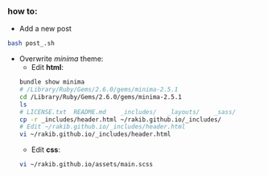 ### how to:
- Add a new post
```bash
bash post_.sh
```
- Overwrite _minima_ theme:
  - Edit **html**:
  ```bash
  bundle show minima
  # /Library/Ruby/Gems/2.6.0/gems/minima-2.5.1
  cd /Library/Ruby/Gems/2.6.0/gems/minima-2.5.1
  ls
  # LICENSE.txt  README.md    _includes/   _layouts/    _sass/       assets/
  cp -r _includes/header.html ~/rakib.github.io/_includes/
  # Edit ~/rakib.github.io/_includes/header.html
  vi ~/rakib.github.io/_includes/header.html
  ```
  - Edit **css**:
  ```bash
  vi ~/rakib.github.io/assets/main.scss
  ```
